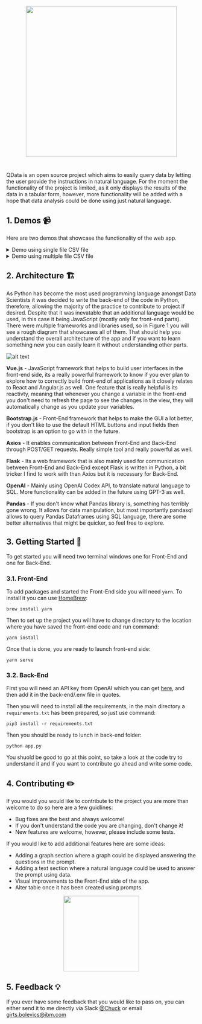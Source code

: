 
<p align="center">
  <img width="400" src="https://github.com/chuuck/QData/blob/main/img/logo.png" />
</p>

#    

QData is an open source project which aims to easily query data by letting the user provide the instructions in natural language. For the moment the functionality of the project is limited, as it only displays the results of the data in a tabular form, however, more functionality will be added with a hope that data analysis could be done using just natural language.

## 1. Demos :video_camera:

Here are two demos that showcase the functionality of the web app.


<details>
  <summary>Demo using single file CSV file</summary>
https://user-images.githubusercontent.com/59098387/214292487-cb7fa63b-28e8-4f86-92a8-6683d3c55ca6.mov
</details>

<details>
  <summary>Demo using multiple file CSV file</summary>
https://user-images.githubusercontent.com/59098387/214292584-ce338da2-cfc6-488b-9559-7e43e3af71ff.mov
</details>

## 2. Architecture :building_construction:

As Python has become the most used programming language amongst Data Scientists it was decided to write the back-end of the code in Python, therefore, allowing the majority of the practice to contribute to project if desired. Despite that it was inevatable that an additional language would be used, in this case it being JavaScript (mostly only for front-end parts). There were multiple frameworks and libraries used, so in Figure 1 you will see a rough diagram that showcases all of them. That should help you understand the overall architecture of the app and if you want to learn something new you can easily learn it without understanding other parts.


![alt text](https://github.com/chuuck/QData/blob/main/diagram.png)

**Vue.js** - JavaScript framework that helps to build user interfaces in the front-end side, its a really powerful framework to know if you ever plan to explore how to correctly build front-end of applications as it closely relates to React and Angular.js as well. One feature that is really helpful is its reactivty, meaning that whenever you change a variable in the front-end you don't need to refresh the page to see the changes in the view, they will automatically change as you update your variables.

**Bootstrap.js** - Front-End framework that helps to make the GUI a lot better, if you don't like to use the default HTML buttons and input fields then bootstrap is an option to go with in the future.

**Axios** - It enables communication between Front-End and Back-End through POST/GET requests. Really simple tool and really powerful as well.

**Flask** - Its a web framework that is also mainly used for communication between Front-End and Back-End except Flask is written in Python, a bit tricker I find to work with than Axios but it is necessary for Back-End.

**OpenAI** - Mainly using OpenAI Codex API, to translate natural language to SQL. More functionality can be added in the future using GPT-3 as well.

**Pandas** - If you don't know what Pandas library is, something has terribly gone wrong. It allows for data manipulation, but most importantly pandasql allows to query Pandas Dataframes using SQL language, there are some better alternatives that might be quicker, so feel free to explore.


## 3. Getting Started :rocket:

To get started you will need two terminal windows one for Front-End and one for Back-End.

### 3.1. Front-End

To add packages and started the Front-End side you will need ```yarn```. To install it you can use [HomeBrew](https://docs.brew.sh/Installation):

```
brew install yarn
```

Then to set up the project you will have to change directory to the location where you have saved the front-end code and run command:

```
yarn install
```

Once that is done, you are ready to launch front-end side: 

```
yarn serve
```

### 3.2. Back-End

First you will need an API key from OpenAI which you can get [here](https://beta.openai.com/account/api-keys), and then add it in the back-end/.env file in quotes.

Then you will need to install all the requirements, in the main directory a ```requirements.txt``` has been prepared, so just use command:

```
pip3 install -r requirements.txt
```

Then you should be ready to lunch in back-end folder:

```
python app.py
```

You shuold be good to go at this point, so take a look at the code try to understand it and if you want to contribute go ahead and write some code.

## 4. Contributing :pencil2:

If you would you would like to contribute to the project you are more than welcome to do so here are a few guidlines:

- Bug fixes are the best and always welcome!
- If you don't understand the code you are changing, don't change it!
- New features are welcome, however, please include some tests.

If you would like to add additional features here are some ideas:

- Adding a graph section where a graph could be displayed answering the questions in the prompt.
- Adding a text section where a natural language could be used to answer the prompt using data.
- Visual improvements to the Front-End side of the app.
- Alter table once it has been created using prompts.

<p align="center">
  <img width="200" src="https://github.com/chuuck/QData/blob/main/img/most_important_photo.jpeg" />
</p>

## 5. Feedback :bulb:

If you ever have some feedback that you would like to pass on, you can either send it to me directly via Slack [@Chuck](https://iki-dt-transformation.slack.com/team/U02XE69UBC) or email girts.bolevics@ibm.com
